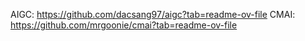 AIGC: https://github.com/dacsang97/aigc?tab=readme-ov-file
CMAI: https://github.com/mrgoonie/cmai?tab=readme-ov-file